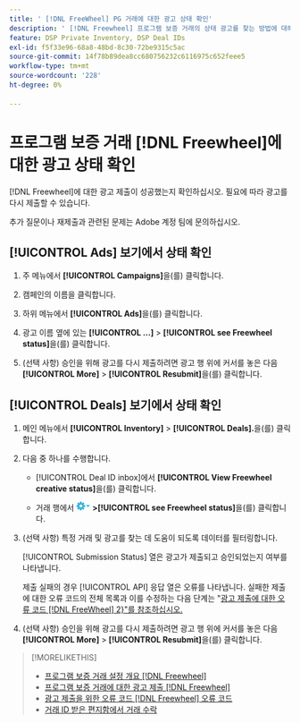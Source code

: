 ```yaml
---
title: ' [!DNL FreeWheel] PG 거래에 대한 광고 상태 확인'
description: ' [!DNL Freewheel] 프로그램 보증 거래의 상태 광고를 찾는 방법에 대해 알아봅니다.'
feature: DSP Private Inventory, DSP Deal IDs
exl-id: f5f33e96-68a8-48bd-8c30-72be9315c5ac
source-git-commit: 14f78b89dea8cc680756232c6116975c652feee5
workflow-type: tm+mt
source-wordcount: '228'
ht-degree: 0%

---
```


# 프로그램 보증 거래 [!DNL Freewheel]에 대한 광고 상태 확인

[!DNL Freewheel]에 대한 광고 제출이 성공했는지 확인하십시오. 필요에 따라 광고를 다시 제출할 수 있습니다.

추가 질문이나 재제출과 관련된 문제는 Adobe 계정 팀에 문의하십시오.

## [!UICONTROL Ads] 보기에서 상태 확인

1. 주 메뉴에서 **[!UICONTROL Campaigns]**&#x200B;을(를) 클릭합니다.

1. 캠페인의 이름을 클릭합니다.

1. 하위 메뉴에서 **[!UICONTROL Ads]**&#x200B;을(를) 클릭합니다.

1. 광고 이름 옆에 있는 **[!UICONTROL ...]** > **[!UICONTROL see Freewheel status]**&#x200B;을(를) 클릭합니다.

1. (선택 사항) 승인을 위해 광고를 다시 제출하려면 광고 행 위에 커서를 놓은 다음 **[!UICONTROL More]** > **[!UICONTROL Resubmit]**&#x200B;을(를) 클릭합니다.

## [!UICONTROL Deals] 보기에서 상태 확인

1. 메인 메뉴에서 **[!UICONTROL Inventory]** > **[!UICONTROL Deals].**&#x200B;을(를) 클릭합니다.

1. 다음 중 하나를 수행합니다.

   * [!UICONTROL Deal ID inbox]에서 **[!UICONTROL View Freewheel creative status]**&#x200B;을(를) 클릭합니다.

   * 거래 행에서 ![옵션 메뉴](/help/dsp/assets/options-menu.png) **>[!UICONTROL see Freewheel status]**&#x200B;을(를) 클릭합니다.

1. (선택 사항) 특정 거래 및 광고를 찾는 데 도움이 되도록 데이터를 필터링합니다.

   [!UICONTROL Submission Status] 열은 광고가 제출되고 승인되었는지 여부를 나타냅니다.

   제출 실패의 경우 [!UICONTROL API] 응답 열은 오류를 나타냅니다. 실패한 제출에 대한 오류 코드의 전체 목록과 이를 수정하는 다음 단계는 &quot;[광고 제출에 대한 오류 코드 [!DNL FreeWheel] 2}&quot;를 참조하십시오.](freewheel-error-codes.md)

1. (선택 사항) 승인을 위해 광고를 다시 제출하려면 광고 행 위에 커서를 놓은 다음 **[!UICONTROL More]** > **[!UICONTROL Resubmit]**&#x200B;을(를) 클릭합니다.

>[!MORELIKETHIS]
>
>* [프로그램 보증 거래 설정 개요 [!DNL Freewheel]](freewheel-overview.md)
>* [프로그램 보증 거래에 대한 광고 제출 [!DNL Freewheel]](freewheel-submit.md)
>* [광고 제출을 위한 오류 코드 [!DNL Freewheel] 오류 코드](freewheel-error-codes.md)
>* [거래 ID 받은 편지함에서 거래 수락](deal-id-inbox-accept.md)
